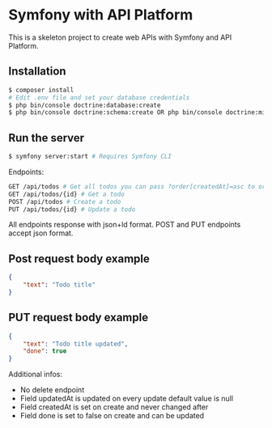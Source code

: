 # Symfony with API Platform

This is a skeleton project to create web APIs with Symfony and API Platform. 

## Installation

```bash
$ composer install
# Edit .env file and set your database credentials
$ php bin/console doctrine:database:create
$ php bin/console doctrine:schema:create OR php bin/console doctrine:migrations:migrate
```

## Run the server

```bash
$ symfony server:start # Requires Symfony CLI 
```

Endpoints:

```bash
GET /api/todos # Get all todos you can pass ?order[createdAt]=asc to order by createdAt ascending or ?order[createdAt]=desc to order by createdAt descending default order is descending
GET /api/todos/{id} # Get a todo
POST /api/todos # Create a todo
PUT /api/todos/{id} # Update a todo
```

All endpoints response with json+ld format.
POST and PUT endpoints accept json format.

## Post request body example

```json
{
    "text": "Todo title"
}
```

## PUT request body example

```json
{
    "text": "Todo title updated",
    "done": true
}
```

Additional infos:
- No delete endpoint
- Field updatedAt is updated on every update default value is null
- Field createdAt is set on create and never changed after
- Field done is set to false on create and can be updated